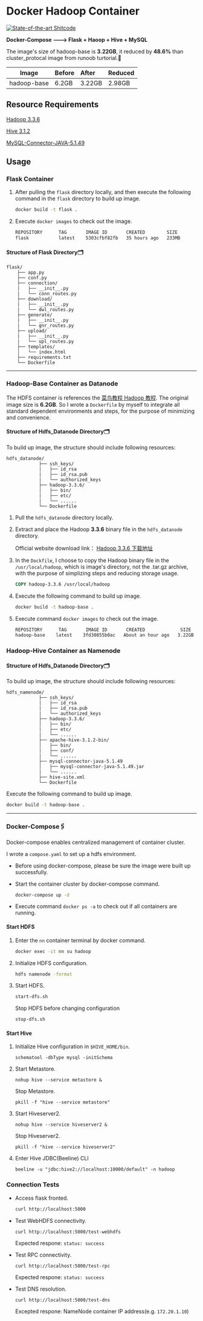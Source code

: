 # Docker Hadoop Container

[![State-of-the-art Shitcode](https://img.shields.io/static/v1?label=State-of-the-art&message=Shitcode&color=7B5804)](https://github.com/trekhleb/state-of-the-art-shitcode)

**Docker-Compose ---> Flask + Haoop + Hive + MySQL**



The image's size of hadoop-base is **3.22GB**, it reduced by **48.6%** than cluster_protocal image from runoob turtorial.🚀

|    Image    |Before|After|Reduced|
|:----------:|:----|:----|:------|
|hadoop-base|6.2GB|3.22GB|2.98GB|

## Resource Requirements

[Hadoop 3.3.6](https://dlcdn.apache.org/hadoop/common/hadoop-3.3.6/hadoop-3.3.6.tar.gz)

[Hive 3.1.2](https://dlcdn.apache.org/hive/hive-4.0.1/apache-hive-4.0.1-bin.tar.gz)

[MySQL-Connector-JAVA-5.1.49](https://dev.mysql.com/get/Downloads/Connector-J/mysql-connector-java-5.1.49.tar.gz)

## Usage

### Flask Container

1. After pulling the `flask` directory locally, and then execute the following command in the  `flask` directory to build up image.
    ```bash
    docker build -t flask .
    ```

2. Execute `docker images` to check out the image.
    ```bash
    REPOSITORY      TAG       IMAGE ID       CREATED        SIZE
    flask           latest    5303cfbf82fb   35 hours ago   233MB
    ```

#### Structure of Flask Directory🗂️
```
flask/
    ├── app.py
    ├── conf.py
    ├── connection/
    |   ├── __init__.py
    |   └── conn_routes.py
    ├── download/
    |   ├── __init__.py
    |   └── dwl_routes.py
    ├── generate/
    |   ├── __init__.py
    |   └── gnr_routes.py
    ├── upload/
    |   ├── __init__.py
    |   └── upl_routes.py
    ├── templates/
    │   └── index.html
    ├── requirements.txt
    └── Dockerfile
```

---

### Hadoop-Base Container as Datanode

The HDFS container is references the [菜鸟教程 Hadoop 教程](https://www.runoob.com/w3cnote/hadoop-tutorial.html). The original image size is **6.2GB**. So I wrote a `Dockerfile` by myself to integrate all standard dependent environments and steps, for the purpose of minimizing and convenience. 

#### Structure of Hdfs_Datanode Directory🗂️

To build up image, the structure should include following resources: 

```
hdfs_datanode/
            ├── ssh_keys/
            |   ├── id_rsa
            |   ├── id_rsa.pub
            |   └── authorized_keys
            ├── hadoop-3.3.6/
            │   ├── bin/
            |   ├── etc/
            |   └── ......
            └── Dockerfile
```
    
1. Pull the `hdfs_datanode` directory locally.

2. Extract and place the Hadoop **3.3.6** binary file in the `hdfs_datanode` directory.

    Official website download link：
    [Hadoop 3.3.6 下载地址](https://dlcdn.apache.org/hadoop/common/hadoop-3.3.6/hadoop-3.3.6.tar.gz)

3. In the `Dockfile`, I choose to copy the Hadoop binary file in the `/usr/local/hadoop`, which is image's directory, not the .tar.gz archive, with the purpose of simplizing steps and reducing storage usage.
    ```Dockerfile
    COPY hadoop-3.3.6 /usr/local/hadoop
    ```

4. Execute the following command to build up image.
    ```bash
    docker build -t hadoop-base .
    ```

5. Execute command `docker images` to check out the image.
    ```bash
    REPOSITORY      TAG       IMAGE ID       CREATED             SIZE
    hadoop-base    latest    3fd30855b0ac   About an hour ago   3.22GB
    ```

### Hadoop-Hive Container as Namenode

#### Structure of Hdfs_Datanode Directory🗂️

To build up image, the structure should include following resources: 

```
hdfs_namenode/
            ├── ssh_keys/
            |   ├── id_rsa
            |   ├── id_rsa.pub
            |   └── authorized_keys
            ├── hadoop-3.3.6/
            │   ├── bin/
            |   ├── etc/
            |   └── ......
            ├── apache-hive-3.1.2-bin/
            │   ├── bin/
            |   ├── conf/
            |   └── ......
            ├── mysql-connector-java-5.1.49
            │   ├── mysql-connector-java-5.1.49.jar
            |   └── ......
            ├── hive-site.xml
            └── Dockerfile
```

Execute the following command to build up image.

```bash
docker build -t hadoop-base .
```

---

### Docker-Compose🖇️

Docker-compose enables centralized management of container cluster.

I wrote a `compose.yaml` to set up a hdfs environment.

- Before using docker-compose, please be sure the image were built up successfully.

- Start the container cluster by docker-compose command.
    ```bash
    docker-compose up -d
    ```

- Execute command `docker ps -a` to check out if all containers are running.

#### Start HDFS

1. Enter the `nn` container terminal by docker command.

    ```bash
    docker exec -it nn su hadoop
    ```

2. Initialize HDFS configuration.
    
    ```bash
    hdfs namenode -format
    ```

3. Start HDFS.

    ```bash
    start-dfs.sh
    ```

    Stop HDFS before changing configuration

    ```bash
    stop-dfs.sh
    ```

#### Start Hive

1. Initialize Hive configuration in `$HIVE_HOME/bin`.

    ```
    schematool -dbType mysql -initSchema
    ```
2. Start Metastore.

    ```
    nohup hive --service metastore &
    ```

    Stop Metastore.

    ```
    pkill -f "hive --service metastore"
    ```

3. Start Hiveserver2.

    ```
    nohup hive --service hiveserver2 &
    ```

    Stop Hiveserver2.

    ```
    pkill -f "hive --service hiveserver2"
    ```

4. Enter Hive JDBC(Beeline) CLI

    ```
    beeline -u "jdbc:hive2://localhost:10000/default" -n hadoop
    ```
    
### Connection Tests

- Access flask fronted.

    ```bash
    curl http://localhost:5000
    ```

- Test WebHDFS connectivity.

    ```bash
    curl http://localhost:5000/test-webhdfs
    ```

    Expected respone: `status: success`

- Test RPC connectivity.

    ```
    curl http://localhost:5000/test-rpc
    ```

    Expected respone: `status: success`

- Test DNS resolution.

    ```
    curl http://localhost:5000/test-dns
    ```

    Excepted respone: NameNode container IP address(e.g. `172.20.1.10`)
